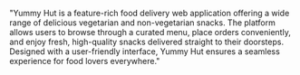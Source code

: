 
"Yummy Hut is a feature-rich food delivery web application offering a wide range of delicious vegetarian and non-vegetarian snacks. The platform allows users to browse through a curated menu, place orders conveniently, and enjoy fresh, high-quality snacks delivered straight to their doorsteps. Designed with a user-friendly interface, Yummy Hut ensures a seamless experience for food lovers everywhere."

